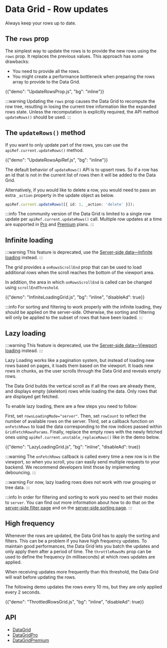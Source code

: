 # Data Grid - Row updates

<p class="description">Always keep your rows up to date.</p>

## The `rows` prop

The simplest way to update the rows is to provide the new rows using the `rows` prop.
It replaces the previous values. This approach has some drawbacks:

- You need to provide all the rows.
- You might create a performance bottleneck when preparing the rows array to provide to the Data Grid.

{{"demo": "UpdateRowsProp.js", "bg": "inline"}}

:::warning
Updating the `rows` prop causes the Data Grid to recompute the row tree, resulting in losing the current tree information like the expanded rows state.
Unless the recomputation is explicitly required, the API method `updateRows()` should be used.
:::

## The `updateRows()` method

If you want to only update part of the rows, you can use the `apiRef.current.updateRows()` method.

{{"demo": "UpdateRowsApiRef.js", "bg": "inline"}}

The default behavior of `updateRows()` API is to upsert rows.
So if a row has an id that is not in the current list of rows then it will be added to the Data Grid.

Alternatively, if you would like to delete a row, you would need to pass an extra `_action` property in the update object as below.

```ts
apiRef.current.updateRows([{ id: 1, _action: 'delete' }]);
```

:::info
The community version of the Data Grid is limited to a single row update per `apiRef.current.updateRows()` call.
Multiple row updates at a time are supported in [Pro](/x/introduction/licensing/#pro-plan) and [Premium](/x/introduction/licensing/#premium-plan) plans.
:::

## Infinite loading [<span class="plan-pro"></span>](/x/introduction/licensing/#pro-plan 'Pro plan')

:::warning
This feature is deprecated, use the [Server-side data—Infinite loading](/x/react-data-grid/server-side-data/lazy-loading/#infinite-loading) instead.
:::

The grid provides a `onRowsScrollEnd` prop that can be used to load additional rows when the scroll reaches the bottom of the viewport area.

In addition, the area in which `onRowsScrollEnd` is called can be changed using `scrollEndThreshold`.

{{"demo": "InfiniteLoadingGrid.js", "bg": "inline", "disableAd": true}}

:::info
For sorting and filtering to work properly with the infinite loading, they should be applied on the server-side.
Otherwise, the sorting and filtering will only be applied to the subset of rows that have been loaded.
:::

## Lazy loading [<span class="plan-pro"></span>](/x/introduction/licensing/#pro-plan 'Pro plan')

:::warning
This feature is deprecated, use the [Server-side data—Viewport loading](/x/react-data-grid/server-side-data/lazy-loading/#viewport-loading) instead.
:::

Lazy Loading works like a pagination system, but instead of loading new rows based on pages, it loads them based on the viewport.
It loads new rows in chunks, as the user scrolls through the Data Grid and reveals empty rows.

The Data Grid builds the vertical scroll as if all the rows are already there, and displays empty (skeleton) rows while loading the data. Only rows that are displayed get fetched.

To enable lazy loading, there are a few steps you need to follow:

First, set `rowsLoadingMode="server"`.
Then, set `rowCount` to reflect the number of available rows on the server.
Third, set a callback function on `onFetchRows` to load the data corresponding to the row indices passed within `GridFetchRowsParams`.
Finally, replace the empty rows with the newly fetched ones using `apiRef.current.unstable_replaceRows()` like in the demo below.

{{"demo": "LazyLoadingGrid.js", "bg": "inline", "disableAd": true}}

:::warning
The `onFetchRows` callback is called every time a new row is in the viewport, so when you scroll, you can easily send multiple requests to your backend. We recommend developers limit those by implementing debouncing.
:::

:::warning
For now, lazy loading rows does not work with row grouping or tree data.
:::

:::info
In order for filtering and sorting to work you need to set their modes to `server`.
You can find out more information about how to do that on the [server-side filter page](/x/react-data-grid/filtering/server-side/) and on the [server-side sorting page](/x/react-data-grid/sorting/#server-side-sorting).
:::

## High frequency [<span class="plan-pro"></span>](/x/introduction/licensing/#pro-plan 'Pro plan')

Whenever the rows are updated, the Data Grid has to apply the sorting and filters. This can be a problem if you have high frequency updates. To maintain good performances, the Data Grid lets you batch the updates and only apply them after a period of time. The `throttleRowsMs` prop can be used to define the frequency (in milliseconds) at which rows updates are applied.

When receiving updates more frequently than this threshold, the Data Grid will wait before updating the rows.

The following demo updates the rows every 10 ms, but they are only applied every 2 seconds.

{{"demo": "ThrottledRowsGrid.js", "bg": "inline", "disableAd": true}}

## API

- [DataGrid](/x/api/data-grid/data-grid/)
- [DataGridPro](/x/api/data-grid/data-grid-pro/)
- [DataGridPremium](/x/api/data-grid/data-grid-premium/)
